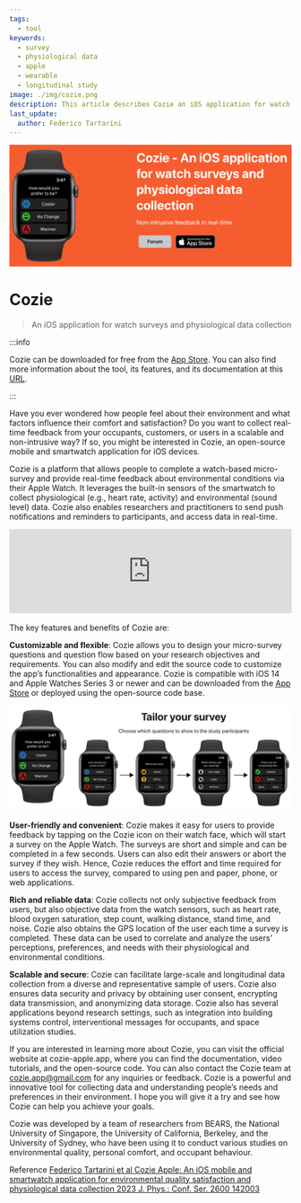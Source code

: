 ```yaml
---
tags:
  - tool
keywords: 
  - survey
  - physiological data
  - apple
  - wearable
  - longitudinal study
image: ./img/cozie.png
description: This article describes Cozie an iOS application for watch surveys and physiological data collection
last_update:
  author: Federico Tartarini
---
```


![cozie](./img/cozie.png)

# Cozie

> An iOS application for watch surveys and physiological data collection

:::info

Cozie can be downloaded for free from the [App Store](https://apps.apple.com/sg/app/cozie/id1625029501). 
You can also find more information about the tool, its features, and its documentation at this [URL](https://cozie-apple.app/).

:::

Have you ever wondered how people feel about their environment and what factors influence their comfort and satisfaction? Do you want to collect real-time feedback from your occupants, customers, or users in a scalable and non-intrusive way? 
If so, you might be interested in Cozie, an open-source mobile and smartwatch application for iOS devices.

Cozie is a platform that allows people to complete a watch-based micro-survey and provide real-time feedback about environmental conditions via their Apple Watch. 
It leverages the built-in sensors of the smartwatch to collect physiological (e.g., heart rate, activity) and environmental (sound level) data. 
Cozie also enables researchers and practitioners to send push notifications and reminders to participants, and access data in real-time.

<iframe width="100%" class="youtube-video" src="https://www.youtube.com/embed/5e4FwVydYRE?si=Wsk6qayHUpCtKyvK" title="YouTube video player" frameborder="0" allow="accelerometer; autoplay; clipboard-write; encrypted-media; gyroscope; picture-in-picture; web-share" allowfullscreen></iframe>

The key features and benefits of Cozie are:

**Customizable and flexible**: Cozie allows you to design your micro-survey questions and question flow based on your research objectives and requirements. 
You can also modify and edit the source code to customize the app’s functionalities and appearance. 
Cozie is compatible with iOS 14 and Apple Watches Series 3 or newer and can be downloaded from the [App Store](https://apps.apple.com/sg/app/cozie/id1625029501) or deployed using the open-source code base.

![cozie](./img/cozie_survey.png)

**User-friendly and convenient**: Cozie makes it easy for users to provide feedback by tapping on the Cozie icon on their watch face, which will start a survey on the Apple Watch. 
The surveys are short and simple and can be completed in a few seconds. 
Users can also edit their answers or abort the survey if they wish. 
Hence, Cozie reduces the effort and time required for users to access the survey, compared to using pen and paper, phone, or web applications.

**Rich and reliable data**: Cozie collects not only subjective feedback from users, but also objective data from the watch sensors, such as heart rate, blood oxygen saturation, step count, walking distance, stand time, and noise. 
Cozie also obtains the GPS location of the user each time a survey is completed. 
These data can be used to correlate and analyze the users’ perceptions, preferences, and needs with their physiological and environmental conditions.

**Scalable and secure**: Cozie can facilitate large-scale and longitudinal data collection from a diverse and representative sample of users. 
Cozie also ensures data security and privacy by obtaining user consent, encrypting data transmission, and anonymizing data storage. 
Cozie also has several applications beyond research settings, such as integration into building systems control, interventional messages for occupants, and space utilization studies.

If you are interested in learning more about Cozie, you can visit the official website at cozie-apple.app, where you can find the documentation, video tutorials, and the open-source code. 
You can also contact the Cozie team at cozie.app@gmail.com for any inquiries or feedback. 
Cozie is a powerful and innovative tool for collecting data and understanding people’s needs and preferences in their environment. 
I hope you will give it a try and see how Cozie can help you achieve your goals.

Cozie was developed by a team of researchers from BEARS, the National University of Singapore, the University of California, Berkeley, and the University of Sydney, who have been using it to conduct various studies on environmental quality, personal comfort, and occupant behaviour. 


Reference
[Federico Tartarini et al Cozie Apple: An iOS mobile and smartwatch application for environmental quality satisfaction and physiological data collection 2023 J. Phys.: Conf. Ser. 2600 142003](https://iopscience.iop.org/article/10.1088/1742-6596/2600/14/142003)
